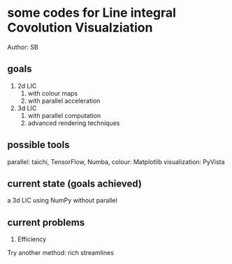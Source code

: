 # some codes for Line integral Covolution Visualziation
Author: SB

## goals
1. 2d LIC 
   1. with colour maps
   2. with parallel acceleration
2. 3d LIC 
   1. with parallel computation
   2. advanced rendering techniques
   
## possible tools
parallel: taichi, TensorFlow, Numba, 
colour: Matplotlib
visualization: PyVista 

## current state (goals achieved)
a 3d LIC using NumPy without parallel

## current problems
1. Efficiency


Try another method: rich streamlines 